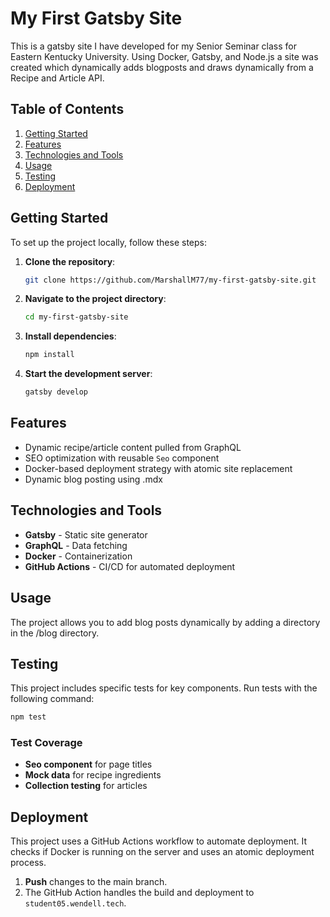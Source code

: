 # My First Gatsby Site

This is a gatsby site I have developed for my Senior Seminar class for Eastern Kentucky University. Using Docker, Gatsby, and Node.js a site was created which dynamically adds blogposts and draws dynamically from a Recipe and Article API.

## Table of Contents
1. [Getting Started](#getting-started)
2. [Features](#features)
3. [Technologies and Tools](#technologies-and-tools)
4. [Usage](#usage)
5. [Testing](#testing)
6. [Deployment](#deployment)

## Getting Started
To set up the project locally, follow these steps:

1. **Clone the repository**:
   ```bash
   git clone https://github.com/MarshallM77/my-first-gatsby-site.git
   ```

2. **Navigate to the project directory**:
   ```bash
   cd my-first-gatsby-site
   ```

3. **Install dependencies**:
   ```bash
   npm install
   ```

4. **Start the development server**:
   ```bash
   gatsby develop
   ```

## Features
- Dynamic recipe/article content pulled from GraphQL
- SEO optimization with reusable `Seo` component
- Docker-based deployment strategy with atomic site replacement
- Dynamic blog posting using .mdx

## Technologies and Tools
- **Gatsby** - Static site generator
- **GraphQL** - Data fetching
- **Docker** - Containerization
- **GitHub Actions** - CI/CD for automated deployment

## Usage
The project allows you to add blog posts dynamically by adding a directory in the /blog directory.

## Testing
This project includes specific tests for key components. Run tests with the following command:

```bash
npm test
```

### Test Coverage
- **Seo component** for page titles
- **Mock data** for recipe ingredients
- **Collection testing** for articles

## Deployment
This project uses a GitHub Actions workflow to automate deployment. It checks if Docker is running on the server and uses an atomic deployment process.

1. **Push** changes to the main branch.
2. The GitHub Action handles the build and deployment to `student05.wendell.tech`.
